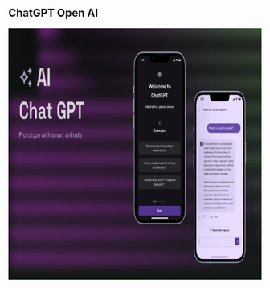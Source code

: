 ## ChatGPT Open AI

<img src="https://github.com/zainulabdn/chatGPT-design/blob/main/760-23479.PNG" height="500">
